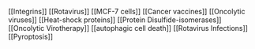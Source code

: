 [[Integrins]]
[[Rotavirus]]
[[MCF-7 cells]]
[[Cancer vaccines]]
[[Oncolytic viruses]]
[[Heat-shock proteins]]
[[Protein Disulfide-isomerases]]
[[Oncolytic Virotherapy]]
[[autophagic cell death]]
[[Rotavirus Infections]]
[[Pyroptosis]]
